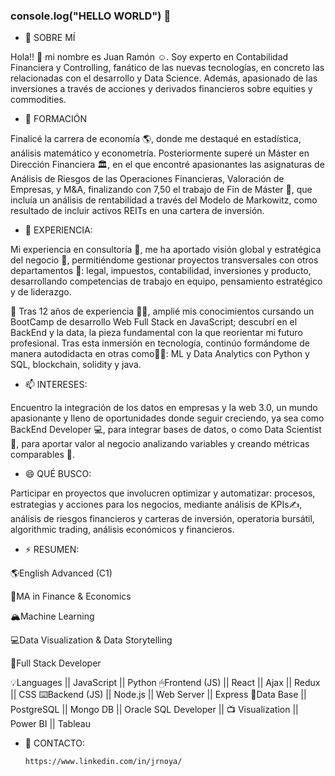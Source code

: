 ### console.log("HELLO WORLD") 👋

- 🔭 SOBRE MÍ

Hola!! 👋 mi nombre es Juan Ramón ☺. Soy experto en Contabilidad Financiera y Controlling, fanático de las nuevas tecnologías, en concreto las relacionadas con el desarrollo y Data Science. Además, apasionado de las inversiones a través de acciones y derivados financieros sobre equities y commodities.

- 🌱 FORMACIÓN

Finalicé la carrera de economía 🌎, donde me destaqué en estadística, análisis matemático y econometría. Posteriormente superé un Máster en Dirección Financiera 🏛, en el que encontré apasionantes las asignaturas de Análisis de Riesgos de las Operaciones Financieras, Valoración de Empresas, y M&A, finalizando con 7,50 el trabajo de Fin de Máster 🗽, que incluía un análisis de rentabilidad a través del Modelo de Markowitz, como resultado de incluir activos REITs en una cartera de inversión.

- 🤔 EXPERIENCIA:

Mi experiencia en consultoría 🥇, me ha aportado visión global y estratégica del negocio 👔, permitiéndome gestionar proyectos transversales con otros departamentos 🔌: legal, impuestos, contabilidad, inversiones y producto, desarrollando competencias de trabajo en equipo, pensamiento estratégico y de liderazgo.

💬 Tras 12 años de experiencia 🕵️‍♀️, amplié mis conocimientos cursando un BootCamp de desarrollo Web Full Stack en JavaScript; descubrí en el BackEnd y la data, la pieza fundamental con la que reorientar mi futuro profesional. Tras esta inmersión en tecnología, continúo formándome de manera autodidacta en otras como👩‍💻: ML y Data Analytics con Python y SQL, blockchain, solidity y java.

- 📫 INTERESES:

Encuentro la integración de los datos en empresas y la web 3.0, un mundo apasionante y lleno de oportunidades donde seguir creciendo, ya sea como BackEnd Developer 💻, para integrar bases de datos, o como Data Scientist 🔎, para aportar valor al negocio analizando variables y creando métricas comparables 💸.

- 😄 QUÉ BUSCO:

Participar en proyectos que involucren optimizar y automatizar: procesos, estrategias y acciones para los negocios, mediante análisis de KPIs✍, análisis de riesgos financieros y carteras de inversión, operatoria bursátil, algorithmic trading, análisis económicos y financieros.

- ⚡ RESUMEN:

🌎English Advanced (C1)

🚀MA in Finance & Economics

🏔Machine Learning

💻Data Visualization & Data Storytelling

🌈Full Stack Developer

💡Languages || JavaScript || Python
🖱Frontend (JS) || React || Ajax || Redux || CSS
⌨️Backend (JS) || Node.js || Web Server || Express
🔎Data Base || PostgreSQL || Mongo DB || Oracle SQL Developer ||
📺 Visualization || Power BI || Tableau

- 🚎 CONTACTO:

      https://www.linkedin.com/in/jrnoya/

